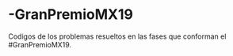# -GranPremioMX19
Codigos de los problemas resueltos en las fases que conforman el #GranPremioMX19.
